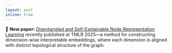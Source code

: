 ```yaml
---
layout: post
inline: true
---
```


🎉 **New paper:** [Disentangled and Self-Explainable Node Representation Learning](https://openreview.net/forum?id=syMZF5fc8y) recently published at TMLR 2025—a method for constructing dimension-wise interpretable embeddings, where each dimension is aligned with distinct topological structure of the graph.

